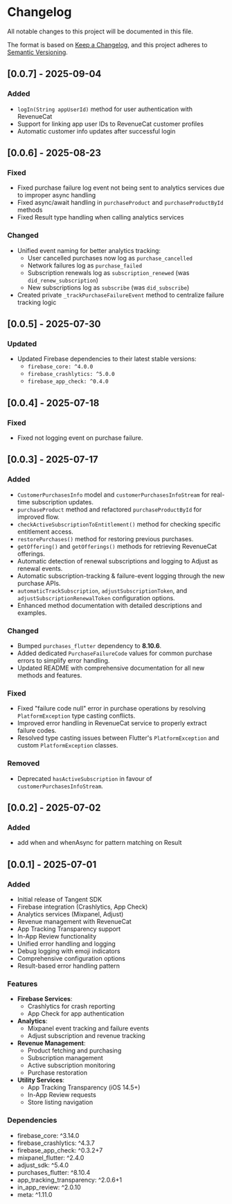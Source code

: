 # Changelog

All notable changes to this project will be documented in this file.

The format is based on [Keep a Changelog](https://keepachangelog.com/en/1.0.0/),
and this project adheres to [Semantic Versioning](https://semver.org/spec/v2.0.0.html).

## [0.0.7] - 2025-09-04

### Added

- `logIn(String appUserId)` method for user authentication with RevenueCat
- Support for linking app user IDs to RevenueCat customer profiles
- Automatic customer info updates after successful login

## [0.0.6] - 2025-08-23

### Fixed

- Fixed purchase failure log event not being sent to analytics services due to improper async handling
- Fixed async/await handling in `purchaseProduct` and `purchaseProductById` methods
- Fixed Result type handling when calling analytics services

### Changed

- Unified event naming for better analytics tracking:
  - User cancelled purchases now log as `purchase_cancelled` 
  - Network failures log as `purchase_failed`
  - Subscription renewals log as `subscription_renewed` (was `did_renew_subscription`)
  - New subscriptions log as `subscribe` (was `did_subscribe`)
- Created private `_trackPurchaseFailureEvent` method to centralize failure tracking logic

## [0.0.5] - 2025-07-30

### Updated

- Updated Firebase dependencies to their latest stable versions:
  - `firebase_core: ^4.0.0`
  - `firebase_crashlytics: ^5.0.0`
  - `firebase_app_check: ^0.4.0`


## [0.0.4] - 2025-07-18

### Fixed

- Fixed not logging event on purchase failure.

## [0.0.3] - 2025-07-17

### Added

- `CustomerPurchasesInfo` model and `customerPurchasesInfoStream` for real-time subscription updates.
- `purchaseProduct` method and refactored `purchaseProductById` for improved flow.
- `checkActiveSubscriptionToEntitlement()` method for checking specific entitlement access.
- `restorePurchases()` method for restoring previous purchases.
- `getOffering()` and `getOfferings()` methods for retrieving RevenueCat offerings.
- Automatic detection of renewal subscriptions and logging to Adjust as renewal events.
- Automatic subscription-tracking & failure-event logging through the new purchase APIs.
- `automaticTrackSubscription`, `adjustSubscriptionToken`, and `adjustSubscriptionRenewalToken` configuration options.
- Enhanced method documentation with detailed descriptions and examples.

### Changed

- Bumped `purchases_flutter` dependency to **8.10.6**.
- Added dedicated `PurchaseFailureCode` values for common purchase errors to simplify error handling.
- Updated README with comprehensive documentation for all new methods and features.

### Fixed

- Fixed "failure code null" error in purchase operations by resolving `PlatformException` type casting conflicts.
- Improved error handling in RevenueCat service to properly extract failure codes.
- Resolved type casting issues between Flutter's `PlatformException` and custom `PlatformException` classes.

### Removed

- Deprecated `hasActiveSubscription` in favour of `customerPurchasesInfoStream`.

## [0.0.2] - 2025-07-02

### Added

- add when and whenAsync for pattern matching on Result

## [0.0.1] - 2025-07-01

### Added

- Initial release of Tangent SDK
- Firebase integration (Crashlytics, App Check)
- Analytics services (Mixpanel, Adjust)
- Revenue management with RevenueCat
- App Tracking Transparency support
- In-App Review functionality
- Unified error handling and logging
- Debug logging with emoji indicators
- Comprehensive configuration options
- Result-based error handling pattern

### Features

- **Firebase Services**:
    - Crashlytics for crash reporting
    - App Check for app authentication
- **Analytics**:
    - Mixpanel event tracking and failure events
    - Adjust subscription and revenue tracking
- **Revenue Management**:
    - Product fetching and purchasing
    - Subscription management
    - Active subscription monitoring
    - Purchase restoration
- **Utility Services**:
    - App Tracking Transparency (iOS 14.5+)
    - In-App Review requests
    - Store listing navigation

### Dependencies

- firebase_core: ^3.14.0
- firebase_crashlytics: ^4.3.7
- firebase_app_check: ^0.3.2+7
- mixpanel_flutter: ^2.4.0
- adjust_sdk: ^5.4.0
- purchases_flutter: ^8.10.4
- app_tracking_transparency: ^2.0.6+1
- in_app_review: ^2.0.10
- meta: ^1.11.0
